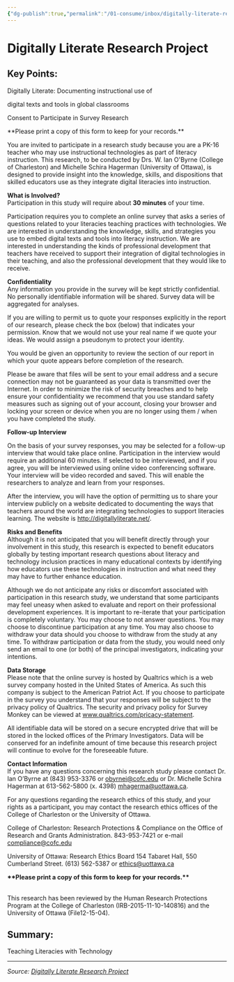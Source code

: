 ```yaml
---
{"dg-publish":true,"permalink":"/01-consume/inbox/digitally-literate-research-project/","title":"Digitally Literate Research Project"}
---
```



# Digitally Literate Research Project

## Key Points:
Digitally Literate: Documenting instructional use of

digital texts and tools in global classrooms

Consent to Participate in Survey Research

\*\*Please print a copy of this form to keep for your records.\*\*

You are invited to participate in a research study because you are a PK-16 teacher who may use instructional technologies as part of literacy instruction. This research, to be conducted by Drs. W. Ian O'Byrne (College of Charleston) and Michelle Schira Hagerman (University of Ottawa), is designed to provide insight into the knowledge, skills, and dispositions that skilled educators use as they integrate digital literacies into instruction.

**What is Involved?**  
Participation in this study will require about **30 minutes** of your time.

  
Participation requires you to complete an online survey that asks a series of questions related to your literacies teaching practices with technologies. We are interested in understanding the knowledge, skills, and strategies you use to embed digital texts and tools into literacy instruction. We are interested in understanding the kinds of professional development that teachers have received to support their integration of digital technologies in their teaching, and also the professional development that they would like to receive.

**Confidentiality**  
Any information you provide in the survey will be kept strictly confidential. No personally identifiable information will be shared. Survey data will be aggregated for analyses.

  
If you are willing to permit us to quote your responses explicitly in the report of our research, please check the box (below) that indicates your permission. Know that we would not use your real name if we quote your ideas. We would assign a pseudonym to protect your identity.

  
You would be given an opportunity to review the section of our report in which your quote appears before completion of the research. 

Please be aware that files will be sent to your email address and a secure connection may not be guaranteed as your data is transmitted over the Internet. In order to minimize the risk of security breaches and to help ensure your confidentiality we recommend that you use standard safety measures such as signing out of your account, closing your browser and locking your screen or device when you are no longer using them / when you have completed the study.

**Follow-up Interview**

On the basis of your survey responses, you may be selected for a follow-up interview that would take place online. Participation in the interview would require an additional 60 minutes. If selected to be interviewed, and if you agree, you will be interviewed using online video conferencing software. Your interview will be video recorded and saved. This will enable the researchers to analyze and learn from your responses.

  
After the interview, you will have the option of permitting us to share your interview publicly on a website dedicated to documenting the ways that teachers around the world are integrating technologies to support literacies learning. The website is http://digitallyliterate.net/.

  
**Risks and Benefits**  
Although it is not anticipated that you will benefit directly through your involvement in this study, this research is expected to benefit educators globally by testing important research questions about literacy and technology inclusion practices in many educational contexts by identifying how educators use these technologies in instruction and what need they may have to further enhance education.

  
Although we do not anticipate any risks or discomfort associated with participation in this research study, we understand that some participants may feel uneasy when asked to evaluate and report on their professional development experiences. It is important to re-iterate that your participation is completely voluntary. You may choose to not answer questions. You may choose to discontinue participation at any time. You may also choose to withdraw your data should you choose to withdraw from the study at any time. To withdraw participation or data from the study, you would need only send an email to one (or both) of the principal investigators, indicating your intentions.

  
**Data Storage**  
Please note that the online survey is hosted by Qualtrics which is a web survey company hosted in the United States of America. As such this company is subject to the American Patriot Act. If you choose to participate in the survey you understand that your responses will be subject to the privacy policy of Qualtrics. The security and privacy policy for Survey Monkey can be viewed at www.qualtrics.com/pricacy-statement.

  
All identifiable data will be stored on a secure encrypted drive that will be stored in the locked offices of the Primary Investigators. Data will be conserved for an indefinite amount of time because this research project will continue to evolve for the foreseeable future.

  
**Contact Information**  
If you have any questions concerning this research study please contact Dr. Ian O’Byrne at (843) 953-3376 or obyrnei@cofc.edu or Dr. Michelle Schira Hagerman at 613-562-5800 (x. 4398) mhagerma@uottawa.ca.

  
For any questions regarding the research ethics of this study, and your rights as a participant, you may contact the research ethics offices of the College of Charleston or the University of Ottawa.

  
College of Charleston: Research Protections & Compliance on the Office of Research and Grants Administration. 843-953-7421 or e-mail compliance@cofc.edu

  
University of Ottawa: Research Ethics Board 154 Tabaret Hall, 550 Cumberland Street. (613) 562-5387 or ethics@uottawa.ca

**\*\*Please print a copy of this form to keep for your records.\*\***  
 

This research has been reviewed by the Human Research Protections Program at the College of Charleston (IRB-2015-11-10-140816) and the University of Ottawa (File12-15-04).

## Summary:
Teaching Literacies with Technology

---

*Source: [Digitally Literate Research Project](https://cofc.qualtrics.com/jfe/form/SV_d08stZ0o2NwWLWd?Q_JFE=qdg)*
